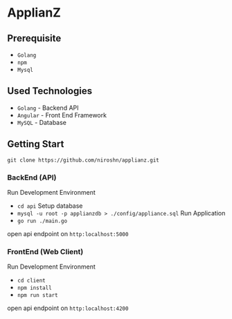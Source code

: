 # ApplianZ

## Prerequisite
- `Golang`
- `npm`
- `Mysql`

## Used Technologies
- `Golang` - Backend API
- `Angular` - Front End Framework
- `MySQL` - Database


## Getting Start

`git clone https://github.com/niroshn/applianz.git`

### BackEnd (API)

Run Development Environment 
- `cd api`
Setup database
- `mysql -u root -p applianzdb > ./config/appliance.sql`
Run Application
- `go run ./main.go`

open api endpoint on `http:localhost:5000`

### FrontEnd (Web Client)

Run Development Environment 
- `cd client`
- `npm install`
- `npm run start`

open api endpoint on `http:localhost:4200`




